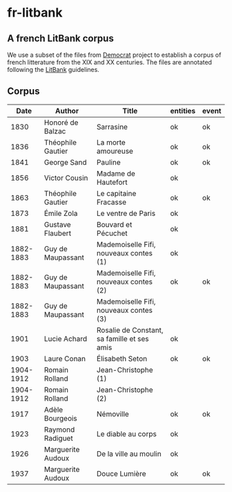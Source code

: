 # fr-litbank
## A french LitBank corpus

We use a subset of the files from [Democrat](https://www.ortolang.fr/market/corpora/democrat/) project to establish a corpus of french litterature from the XIX and XX centuries. The files are annotated following the [LitBank](https://github.com/dbamman/litbank) guidelines.


## Corpus

|Date|Author|Title|entities|event|
|---|---|---|---|---|
|1830|Honoré de Balzac|Sarrasine|ok|ok|
|1836|Théophile Gautier|La morte amoureuse|ok|ok|
|1841|George Sand|Pauline|ok|ok|
|1856|Victor Cousin|Madame de Hautefort|ok||			
|1863|Théophile Gautier|Le capitaine Fracasse|ok|ok|
|1873|Émile Zola|Le ventre de Paris|ok||
|1881|Gustave Flaubert|Bouvard et Pécuchet|ok||
|1882-1883|Guy de Maupassant|Mademoiselle Fifi, nouveaux contes (1)|ok||
|1882-1883|Guy de Maupassant|Mademoiselle Fifi, nouveaux contes (2)|ok|ok|
|1882-1883|Guy de Maupassant|Mademoiselle Fifi, nouveaux contes (3)|||
|1901|Lucie Achard|Rosalie de Constant, sa famille et ses amis|ok||
|1903|Laure Conan|Élisabeth Seton|ok|ok|
|1904-1912|Romain Rolland|Jean-Christophe (1)|||
|1904-1912|Romain Rolland|Jean-Christophe (2)|||
|1917|Adèle Bourgeois|Némoville|ok|ok|
|1923|Raymond Radiguet|Le diable au corps|ok||
|1926|Marguerite Audoux|De la ville au moulin|ok||
|1937|Marguerite Audoux|Douce Lumière|ok|ok|
